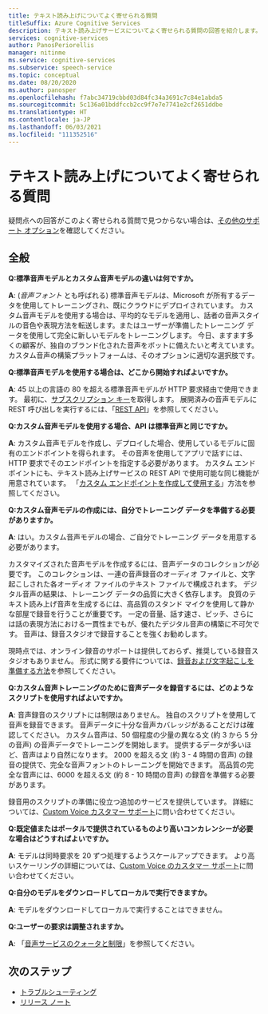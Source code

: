 ```yaml
---
title: テキスト読み上げについてよく寄せられる質問
titleSuffix: Azure Cognitive Services
description: テキスト読み上げサービスについてよく寄せられる質問の回答を紹介します。
services: cognitive-services
author: PanosPeriorellis
manager: nitinme
ms.service: cognitive-services
ms.subservice: speech-service
ms.topic: conceptual
ms.date: 08/20/2020
ms.author: panosper
ms.openlocfilehash: f7abc34719cbbd03d84fc34a3691c7c84e1abda5
ms.sourcegitcommit: 5c136a01bddfccb2cc9f7e7e7741e2cf2651ddbe
ms.translationtype: HT
ms.contentlocale: ja-JP
ms.lasthandoff: 06/03/2021
ms.locfileid: "111352516"
---
```

# <a name="text-to-speech-frequently-asked-questions"></a>テキスト読み上げについてよく寄せられる質問

疑問点への回答がこのよく寄せられる質問で見つからない場合は、[その他のサポート オプション](../cognitive-services-support-options.md?context=%2fazure%2fcognitive-services%2fspeech-service%2fcontext%2fcontext%253fcontext%253d%2fazure%2fcognitive-services%2fspeech-service%2fcontext%2fcontext)を確認してください。

## <a name="general"></a>全般

**Q:標準音声モデルとカスタム音声モデルの違いは何ですか。**

**A**: (_音声フォント_ とも呼ばれる) 標準音声モデルは、Microsoft が所有するデータを使用してトレーニングされ、既にクラウドにデプロイされています。 カスタム音声モデルを使用する場合は、平均的なモデルを適用し、話者の音声スタイルの音色や表現方法を転送します。またはユーザーが準備したトレーニング データを使用して完全に新しいモデルをトレーニングします。 今日、ますます多くの顧客が、独自のブランド化された音声をボットに備えたいと考えています。 カスタム音声の構築プラットフォームは、そのオプションに適切な選択肢です。

**Q:標準音声モデルを使用する場合は、どこから開始すればよいですか。**

**A**: 45 以上の言語の 80 を超える標準音声モデルが HTTP 要求経由で使用できます。 最初に、[サブスクリプション キー](./overview.md#try-the-speech-service-for-free)を取得します。 展開済みの音声モデルに REST 呼び出しを実行するには、「[REST API](./overview.md#reference-docs)」を参照してください。

**Q:カスタム音声モデルを使用する場合、API は標準音声と同じですか。**

**A**: カスタム音声モデルを作成し、デプロイした場合、使用しているモデルに固有のエンドポイントを得られます。 その音声を使用してアプリで話すには、HTTP 要求でそのエンドポイントを指定する必要があります。 カスタム エンドポイントにも、テキスト読み上げサービスの REST API で使用可能な同じ機能が用意されています。 「[カスタム エンドポイントを作成して使用する](./how-to-custom-voice-create-voice.md#create-and-use-a-custom-neural-voice-endpoint)」方法を参照してください。

**Q:カスタム音声モデルの作成には、自分でトレーニング データを準備する必要がありますか。**

**A**: はい。カスタム音声モデルの場合、ご自分でトレーニング データを用意する必要があります。

カスタマイズされた音声モデルを作成するには、音声データのコレクションが必要です。 このコレクションは、一連の音声録音のオーディオ ファイルと、文字起こしされた各オーディオ ファイルのテキスト ファイルで構成されます。 デジタル音声の結果は、トレーニング データの品質に大きく依存します。 良質のテキスト読み上げ音声を生成するには、高品質のスタンド マイクを使用して静かな部屋で録音を行うことが重要です。 一定の音量、話す速さ、ピッチ、さらには話の表現方法における一貫性までもが、優れたデジタル音声の構築に不可欠です。 音声は、録音スタジオで録音することを強くお勧めします。

現時点では、オンライン録音のサポートは提供しておらず、推奨している録音スタジオもありません。 形式に関する要件については、[録音および文字起こしを準備する方法](./how-to-custom-voice-create-voice.md)を参照してください。

**Q:カスタム音声トレーニングのために音声データを録音するには、どのようなスクリプトを使用すればよいですか。**

**A**: 音声録音のスクリプトには制限はありません。 独自のスクリプトを使用して音声を録音できます。 音声データに十分な音声カバレッジがあることだけは確認してください。 カスタム音声は、50 個程度の少量の異なる文 (約 3 から 5 分の音声) の音声データでトレーニングを開始します。 提供するデータが多いほど、音声はより自然になります。 2000 を超える文 (約 3 - 4 時間の音声) の録音の提供で、完全な音声フォントのトレーニングを開始できます。 高品質の完全な音声には、6000 を超える文 (約 8 - 10 時間の音声) の録音を準備する必要があります。

録音用のスクリプトの準備に役立つ追加のサービスを提供しています。 詳細については、[Custom Voice カスタマー サポート](mailto:customvoice@microsoft.com?subject=Inquiries%20about%20scripts%20generation%20for%20Custom%20Voice%20creation)に問い合わせてください。

**Q:既定値またはポータルで提供されているものより高いコンカレンシーが必要な場合はどうすればよいですか。**

**A**: モデルは同時要求を 20 ずつ処理するようスケールアップできます。 より高いスケーリングの詳細については、[Custom Voice のカスタマー サポート](mailto:customvoice@microsoft.com?subject=Inquiries%20about%20scripts%20generation%20for%20Custom%20Voice%20creation)に問い合わせてください。

**Q:自分のモデルをダウンロードしてローカルで実行できますか。**

**A**: モデルをダウンロードしてローカルで実行することはできません。

**Q:ユーザーの要求は調整されますか。**

**A**: 「[音声サービスのクォータと制限](speech-services-quotas-and-limits.md)」を参照してください。

## <a name="next-steps"></a>次のステップ

- [トラブルシューティング](troubleshooting.md)
- [リリース ノート](releasenotes.md)